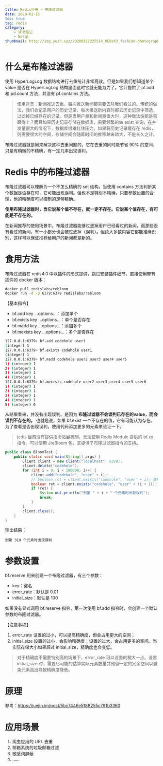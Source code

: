 ```yaml
---
title: Redis应用 — 布隆过滤器
date: 2020-02-15
toc: true
tag: redis
category:
    - 读书笔记
    - NoSql
thumbnail: http://img.yuzh.xyz/20200322225514_0EBsX3_fashion-photography-of-woman-hands-on-chin-with-glitter-1081685.jpeg
---
```


# 什么是布隆过滤器
使用 HyperLogLog 数据结构进行去重统计非常高效，但是如果我们想知道某个 value 是否在 HyperLogLog 结构里面这时它就无能为力了。它只提供了 pf.add 和 pd.count 方法，并没有 pf.contains 方法。
<!-- more -->
> 使用背景：新闻推送去重。每次推送新闻都需要去除我们看过的。传统的做法，我们会记录用户的历史记录，每次推送新内容时都去历史记录中筛选，过滤掉已经存在的记录。但是当用户量和新闻量很大时，这种做法性能是否跟得上？而且如果历史记录存储在数据库，需要频繁的做 exist 查询，在并发量很大的情况下，数据库很难扛住压力。如果将历史记录缓存在 redis，则需要很大的空间，存储空间会随着时间的推移越来越大，不是长久之计。

布隆过滤器就是用来解决这种去重问题的，它在去重的同时能节省 90% 的空间，只是有稍微的不精确，有一定几率出现误判。

# Redis 中的布隆过滤器
布隆过滤器可以理解为一个不怎么精确的 set 结构，当使用 contains 方法判断某个数据是否存在时，它可能出现误判。但也不是特别不精确，只要参数设置的合理，他的精确度可以控制的足够精确。

**使用布隆过滤器时，当它说某个值不存在，就一定不存在。它说某个值存在，有可能是不存在的。**

在新闻推荐的使用场景中，布隆过滤器能够过滤掉用户已经看过的新闻，而那些没有看过的新闻，有一小部分也会被过滤掉（误判）。但绝大多数内容它都能准确识别，这样可以保证推荐给用户的新闻都是新的。

# 食用方法
布隆过滤器在 redis4.0 中以插件的形式提供，跳过安装插件细节，直接使用带有插件的 docker 版本：

```sh
docker pull redislabs/rebloom
docker run -d -p 6379:6379 redislabs/rebloom
```

【基本指令】

- bf.add key ...options...：添加单个
- bf.exists key ...options...：单个是否存在
- bf.madd key ...options...：添加多个
- bf.mexists key ...options...：多个是否存在

```sh
127.0.0.1:6379> bf.add codehole user1
(integer) 1
127.0.0.1:6379> bf.exists codehole user1
(integer) 1
127.0.0.1:6379> bf.madd codehole user2 user3 user4 user5
1) (integer) 1
2) (integer) 1
3) (integer) 1
4) (integer) 1
127.0.0.1:6379> bf.mexists codehole user2 user3 user4 user5 user6
1) (integer) 1
2) (integer) 1
3) (integer) 1
4) (integer) 1
5) (integer) 0
```

从结果看来，并没有出现误判。是因为 **布隆过滤器不会误判已存在的value，而会误判不存在的。** 也就是说，如果 bf.exist 一个不存在的值，它有可能认为存在。为了查看是否出现误判，使用代码添加更多的元素来验证一下。

> jedis 目前没有提供指令拓展机制，无法使用 Redis Module 提供的 bf.xx 指令。可以使用 JreBloom 包，其提供了布隆过滤器指令的支持。

```java
public class BloomTest {
    public static void main(String[] args) {
        Client client = new Client("localhost", 6379);
        client.delete("codehole");
        for (int i = 0; i < 100000; i++) {
            client.add("codehole", "user" + i);
            // boolean ret = client.exists("codehole", "user" + i); 查找已存在的元素，不会误判。
            boolean ret = client.exists("codehole", "user" + (i + 1)); // 查找不存在的元素，会出现误判。
            if (ret) {
                System.out.println("到第 " + i + " 个元素时出现误判");
                break;
            }
        }
        client.close();
    }
}
```

输出结果：

    到第 310 个元素时出现误判

# 参数设置
bf.reserve 用来创建一个布隆过滤器，有三个参数：

- key：键名
- error_rate：默认是 0.01
- initial_size：默认是 100

如果没有显式调用 bf.reserve 指令，第一次使用 bf.add 指令时，会创建一个默认参数的布隆过滤器。

【注意事项】

1. error_rate 设置的过小，可以提高精确度，但会占用更大的空间；
2. initial_size 设置的过小，会影响精确度；设置的过大，会占用更多的空间。当实际存储大小如果超过 initial_size，精确度也会变低。

> 对于精确度不需要特别高的场景下，error_rate 可以设置的稍大一点。设置 initial_size 时，需要尽可能的估算实际元素数量并预留一定的冗余空间以避免元素高出导致精确度降低。

# 原理
参考：https://juejin.im/post/5bc7446e5188255c791b3360

# 应用场景

1. 爬虫应用的 URL 去重
2. 邮箱系统的垃圾邮箱过滤
3. 敏感词屏蔽
4. ......
